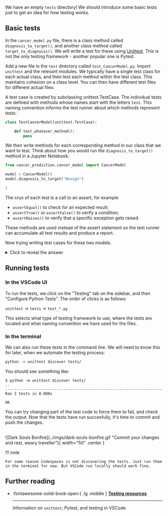 We have an empty `tests` directory! We should introduce some basic tests just to get an idea for how testing works.

## Basic tests
In the `cancer_model.py` file, there is a class method called `diagnosis_to_target()`, and another class method called `target_to_diagnosis()`. We will write a test for these using [Unittest](https://docs.python.org/3/library/unittest.html). This is not the only testing framework - another popular one is Pytest.

Add a new file in the `test` directory called `test_CancerModel.py`. Import `unittest` and the relevant modules. We typically have a single test class for each actual class, and then test each method within the test class. This maintains cohesion on a class level. You can then have different test files for different actual files.

A test case is created by subclassing unittest.TestCase. The individual tests are defined with methods whose names start with the letters `test`. This naming convention informs the test runner about which methods represent tests:
```python
class TestCancerModel(unittest.TestCase):

    def test_whatever_method():
        pass
```

We then write methods for each corresponding method in our class that we want to test. Think about how you would run the `diagnosis_to_target()` method in a Jupyter Notebook:
```python
from cancer_prediction.cancer_model import CancerModel

model = CancerModel()
model.diagnosis_to_target("Benign")

1
```

The crux of each test is a call to an assert, for example
- `assertEqual()` to check for an expected result;
- `assertTrue()` or `assertFalse()` to verify a condition;
- `assertRaises()` to verify that a specific exception gets raised.

These methods are used instead of the assert statement so the test runner can accumulate all test results and produce a report.

Now trying writing test cases for these two models.

<details>
<summary>Click to reveal the answer</summary>

```python
import unittest

from cancer_prediction.cancer_model import CancerModel


class TestCancerModel(unittest.TestCase):

    def test_diagnosis_to_target(self):
        model = CancerModel()
        diagnosis = 'Malignant'
        target = model.diagnosis_to_target(diagnosis)
        self.assertEqual(target, 0)

        diagnosis = 'Benign'
        target = model.diagnosis_to_target(diagnosis)
        self.assertEqual(target, 1)

    def test_target_to_diagnosis(self):
        model = CancerModel()
        target = 0
        diagnosis = model.target_to_diagnosis(target)
        self.assertEqual(diagnosis, 'Malignant')

        target = 1
        diagnosis = model.target_to_diagnosis(target)
        self.assertEqual(diagnosis, 'Benign')

if __name__ == '__main__':
    unittest.main()

```
</details> 

## Running tests
### In the VSCode UI
To run the tests, we click on the "Testing" tab on the sidebar, and then "Configure Python Tests". The order of clicks is as follows:

`unittest` -> `tests` -> `test_*.py`

This selects what type of testing framework to use, where the tests are located and what naming convention we have used for the files.

### In the terminal
We can also run these tests in the command line. We will need to know this for later, when we automate the testing process:
```bash
python -m unittest discover tests/
```

You should see something like:
```
$ python -m unittest discover tests/
..
----------------------------------------------------------------------
Ran 2 tests in 0.000s

OK
```

You can try changing part of the test code to force them to fail, and check the output. Now that the tests have run succesfully, it's time to commit and push the changes.

<br>
![Dark Souls Bonfire](../imgs/dark-souls-bonfire.gif "Commit your changes and rest, weary traveller"){ width="50" .center }
<br>

!!! note

    For some reason Codespaces is not discovering the tests. Just run them in the terminal for now. But VSCode run locally should work fine.

## Further reading
<div class="grid cards" markdown>

-   :fontawesome-solid-book-open:{ .lg .middle } [__Testing resources__](resources/references.md#testing)

    ---
    Information on `unittest`, Pytest, and testing in VSCode

</div>
